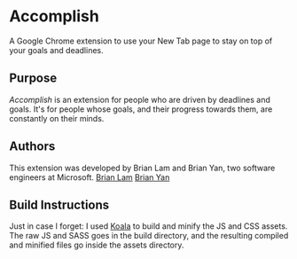 # Accomplish
A Google Chrome extension to use your New Tab page to stay on top of your goals and deadlines. 

## Purpose
_Accomplish_ is an extension for people who are driven by deadlines and goals. It's for people whose goals, and their progress towards them, are constantly on their minds. 

## Authors
This extension was developed by Brian Lam and Brian Yan, two software engineers at Microsoft. 
[Brian Lam](http://www.brianlam.me)
[Brian Yan](http://www.brianyan.com)

## Build Instructions
Just in case I forget: I used [Koala](http://koala-app.com) to build and minify the JS and CSS assets. The raw JS and SASS goes in the build directory, and the resulting compiled and minified files go inside the assets directory. 
